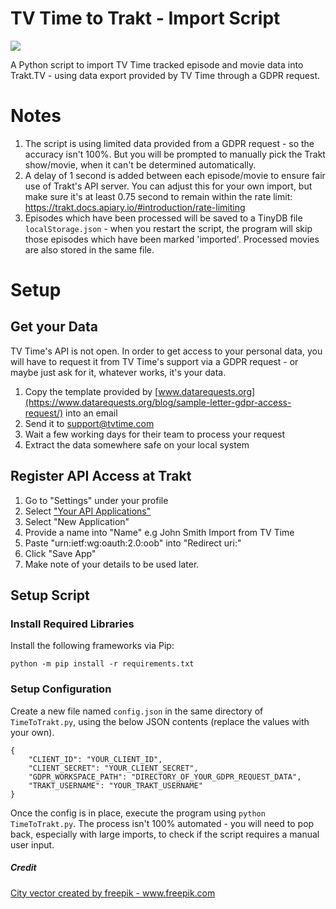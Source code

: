 # TV Time to Trakt - Import Script

![](https://loch.digital/image_for_external_apps/4342799-01.png)

A Python script to import TV Time tracked episode and movie data into Trakt.TV - using data export provided by TV Time through a GDPR request.

# Notes

1. The script is using limited data provided from a GDPR request - so the accuracy isn't 100%. But you will be prompted to manually pick the Trakt show/movie, when it can't be determined automatically.
2. A delay of 1 second is added between each episode/movie to ensure fair use of Trakt's API server. You can adjust this for your own import, but make sure it's at least 0.75 second to remain within the rate limit: https://trakt.docs.apiary.io/#introduction/rate-limiting
3. Episodes which have been processed will be saved to a TinyDB file `localStorage.json` - when you restart the script, the program will skip those episodes which have been marked 'imported'. Processed movies are also stored in the same file.

# Setup

## Get your Data

TV Time's API is not open. In order to get access to your personal data, you will have to request it from TV Time's support via a GDPR request - or maybe just ask for it, whatever works, it's your data.

1. Copy the template provided by [www.datarequests.org](https://www.datarequests.org/blog/sample-letter-gdpr-access-request/) into an email
2. Send it to support@tvtime.com
3. Wait a few working days for their team to process your request
4. Extract the data somewhere safe on your local system

## Register API Access at Trakt

1. Go to "Settings" under your profile
2. Select ["Your API Applications"](https://trakt.tv/oauth/applications)
3. Select "New Application"
4. Provide a name into "Name" e.g John Smith Import from TV Time
5. Paste "urn:ietf:wg:oauth:2.0:oob" into "Redirect uri:"
6. Click "Save App"
7. Make note of your details to be used later.

## Setup Script

### Install Required Libraries

Install the following frameworks via Pip:

```
python -m pip install -r requirements.txt
```

### Setup Configuration

Create a new file named `config.json` in the same directory of `TimeToTrakt.py`, using the below JSON contents (replace the values with your own).

```
{
    "CLIENT_ID": "YOUR_CLIENT_ID",
    "CLIENT_SECRET": "YOUR_CLIENT_SECRET",
    "GDPR_WORKSPACE_PATH": "DIRECTORY_OF_YOUR_GDPR_REQUEST_DATA",
    "TRAKT_USERNAME": "YOUR_TRAKT_USERNAME"
}
```

Once the config is in place, execute the program using `python TimeToTrakt.py`. The process isn't 100% automated - you will need to pop back, especially with large imports, to check if the script requires a manual user input.

##### Credit

<a href='https://www.freepik.com/vectors/city'>City vector created by freepik - www.freepik.com</a>
